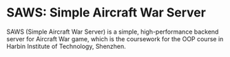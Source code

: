 # SAWS: Simple Aircraft War Server

SAWS (Simple Aircraft War Server) is a simple, high-performance backend server for Aircraft War game, which is the coursework for the OOP course in Harbin Institute of Technology, Shenzhen. 